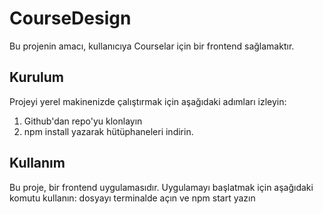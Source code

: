 # CourseDesign

Bu projenin amacı, kullanıcıya Courselar için bir frontend sağlamaktır.

## Kurulum

Projeyi yerel makinenizde çalıştırmak için aşağıdaki adımları izleyin:

1. Github'dan repo'yu klonlayın
2. npm install yazarak hütüphaneleri indirin. 

## Kullanım

Bu proje, bir frontend uygulamasıdır. Uygulamayı başlatmak için aşağıdaki komutu kullanın:
dosyayı terminalde açın ve npm start yazın 

